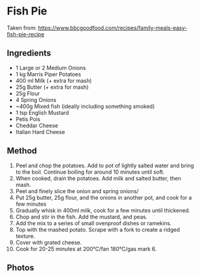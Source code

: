 # Fish Pie

Taken from: https://www.bbcgoodfood.com/recipes/family-meals-easy-fish-pie-recipe

## Ingredients

- 1 Large or 2 Medium Onions
- 1 kg Marris Piper Potatoes
- 400 ml Milk (+ extra for mash)
- 25g Butter (+ extra for mash)
- 25g Flour
- 4 Spring Onions
- ~400g Mixed fish (ideally including something smoked)
- 1 tsp English Mustard
- Petis Pois
- Cheddar Cheese
- Italian Hard Cheese

## Method

1. Peel and chop the potatoes. Add to pot of lightly salted water and bring to the boil. Continue boiling for around 10 minutes until soft.
2. When cooked, drain the potatoes. Add milk and salted butter, then mash.
3. Peel and finely slice the onion and spring onions/
4. Put 25g butter, 25g flour, and the onions in another pot, and cook for a few minutes
5. Gradually whisk in 400ml milk, cook for a few minutes until thickened.
6. Chop and stir in the fish. Add the mustard, and peas.
7. Add the mix to a series of small ovenproof dishes or ramekins.
8. Top with the mashed potato. Scrape with a fork to create a ridged texture.
9. Cover with grated cheese.
10. Cook for 20-25 minutes at 200°C/fan 180°C/gas mark 6.

## Photos

